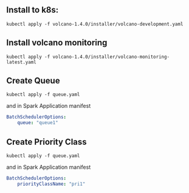 ## Install to k8s:
`kubectl apply -f volcano-1.4.0/installer/volcano-development.yaml`

## Install volcano monitoring
`kubectl apply -f volcano-1.4.0/installer/volcano-monitoring-latest.yaml`

## Create Queue
`kubectl apply -f queue.yaml`

and in Spark Application manifest 

```YAML 
BatchSchedulerOptions:
	queue: "queue1"
```

## Create Priority Class
`kubectl apply -f queue.yaml`

and in Spark Application manifest 

```YAML 
BatchSchedulerOptions:
	priorityClassName: "pri1"
```
